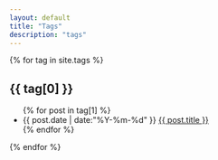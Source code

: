 ```yaml
---
layout: default
title: "Tags"
description: "tags"
---
```


{% for tag in site.tags %}
    <div class="blog-post">
        <h2 class="blog-post-title">
            <a name="{{ tag[0] }}">{{ tag[0] }}</a>
        </h2>
        <p>
          <ul>
            {% for post in tag[1] %}
            <li>
            <span>{{ post.date | date:"%Y-%m-%d" }}</span>
            <a href="{{ post.url }}" title="{{ post.title }}">{{ post.title }}</a>
            </li>
            {% endfor %}
          </ul>
        </p>
    </div>
{% endfor %}